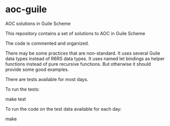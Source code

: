 # aoc-guile

AOC solutions in Guile Scheme

This repository contains a set of solutions to AOC in Guile Scheme

The code is commented and organized.

There may be some practices that are non-standard.  It uses several
Guile data types instead of R6RS data types.  It uses named let
bindings as helper functions instead of pure recursive functions.  But
otherwise it should provide some good examples.

There are tests available for most days.

To run the tests:

make test

To run the code on the test data available for each day:

make

